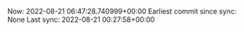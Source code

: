 Now: 2022-08-21 06:47:28.740999+00:00 Earliest commit since sync: None Last sync: 2022-08-21 00:27:58+00:00
